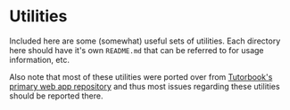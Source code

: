 # Utilities

Included here are some (somewhat) useful sets of utilities. Each directory here
should have it's own `README.md` that can be referred to for usage information,
etc.

Also note that most of these utilities were ported over from [Tutorbook's
primary web app repository](https://github.com/tutorbookapp/tutorbook) and thus
most issues regarding these utilities should be reported there.
